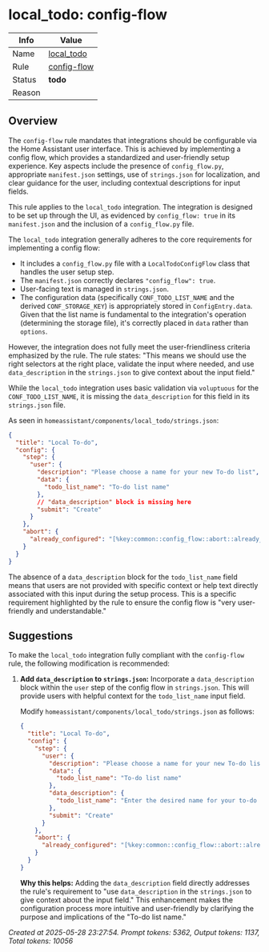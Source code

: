 # local_todo: config-flow

| Info   | Value                                                                    |
|--------|--------------------------------------------------------------------------|
| Name   | [local_todo](https://www.home-assistant.io/integrations/local_todo/) |
| Rule   | [config-flow](https://developers.home-assistant.io/docs/core/integration-quality-scale/rules/config-flow)                                                     |
| Status | **todo**                                                                 |
| Reason |                                                                          |

## Overview

The `config-flow` rule mandates that integrations should be configurable via the Home Assistant user interface. This is achieved by implementing a config flow, which provides a standardized and user-friendly setup experience. Key aspects include the presence of `config_flow.py`, appropriate `manifest.json` settings, use of `strings.json` for localization, and clear guidance for the user, including contextual descriptions for input fields.

This rule applies to the `local_todo` integration. The integration is designed to be set up through the UI, as evidenced by `config_flow: true` in its `manifest.json` and the inclusion of a `config_flow.py` file.

The `local_todo` integration generally adheres to the core requirements for implementing a config flow:
*   It includes a `config_flow.py` file with a `LocalTodoConfigFlow` class that handles the user setup step.
*   The `manifest.json` correctly declares `"config_flow": true`.
*   User-facing text is managed in `strings.json`.
*   The configuration data (specifically `CONF_TODO_LIST_NAME` and the derived `CONF_STORAGE_KEY`) is appropriately stored in `ConfigEntry.data`. Given that the list name is fundamental to the integration's operation (determining the storage file), it's correctly placed in `data` rather than `options`.

However, the integration does not fully meet the user-friendliness criteria emphasized by the rule. The rule states: "This means we should use the right selectors at the right place, validate the input where needed, and use `data_description` in the `strings.json` to give context about the input field."

While the `local_todo` integration uses basic validation via `voluptuous` for the `CONF_TODO_LIST_NAME`, it is missing the `data_description` for this field in its `strings.json` file.

As seen in `homeassistant/components/local_todo/strings.json`:
```json
{
  "title": "Local To-do",
  "config": {
    "step": {
      "user": {
        "description": "Please choose a name for your new To-do list",
        "data": {
          "todo_list_name": "To-do list name"
        },
        // "data_description" block is missing here
        "submit": "Create"
      }
    },
    "abort": {
      "already_configured": "[%key:common::config_flow::abort::already_configured_service%]"
    }
  }
}
```
The absence of a `data_description` block for the `todo_list_name` field means that users are not provided with specific context or help text directly associated with this input during the setup process. This is a specific requirement highlighted by the rule to ensure the config flow is "very user-friendly and understandable."

## Suggestions

To make the `local_todo` integration fully compliant with the `config-flow` rule, the following modification is recommended:

1.  **Add `data_description` to `strings.json`:**
    Incorporate a `data_description` block within the `user` step of the config flow in `strings.json`. This will provide users with helpful context for the `todo_list_name` input field.

    Modify `homeassistant/components/local_todo/strings.json` as follows:

    ```json
    {
      "title": "Local To-do",
      "config": {
        "step": {
          "user": {
            "description": "Please choose a name for your new To-do list",
            "data": {
              "todo_list_name": "To-do list name"
            },
            "data_description": {
              "todo_list_name": "Enter the desired name for your to-do list. This name will be displayed in Home Assistant and will also be used to generate a unique identifier for the storage file."
            },
            "submit": "Create"
          }
        },
        "abort": {
          "already_configured": "[%key:common::config_flow::abort::already_configured_service%]"
        }
      }
    }
    ```

    **Why this helps:**
    Adding the `data_description` field directly addresses the rule's requirement to "use `data_description` in the `strings.json` to give context about the input field." This enhancement makes the configuration process more intuitive and user-friendly by clarifying the purpose and implications of the "To-do list name."

_Created at 2025-05-28 23:27:54. Prompt tokens: 5362, Output tokens: 1137, Total tokens: 10056_

